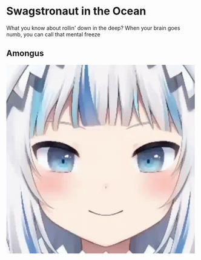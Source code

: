 # Swagstronaut in the Ocean
What you know about rollin' down in the deep?
When your brain goes numb, you can call that mental freeze

## Amongus
![Among](https://github.com/suhanthg/suhanth/blob/main/kanyesus.gif)

